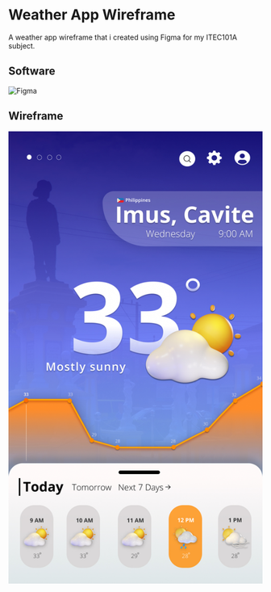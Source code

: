 # Weather App Wireframe
A weather app wireframe that i created using Figma for my ITEC101A subject.

## Software
![Figma](https://img.shields.io/badge/figma-%23F24E1E.svg?style=for-the-badge&logo=figma&logoColor=white)

## Wireframe
![Screenshot](https://github.com/AvB2002/weather_app_wireframe/blob/main/Weather_App_Wireframe/Weather_App_Wireframe.jpg)
